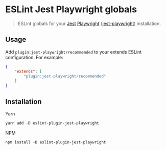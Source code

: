 # ESLint Jest Playwright globals

> ESLint globals for your [Jest](https://jestjs.io/) [Playwright](https://github.com/microsoft/playwright) ([jest-playwright](https://github.com/mmarkelov/jest-playwright/)) installation.

## Usage

Add `plugin:jest-playwright/recommended` to your extends ESLint configuration. For example:

```json
{
    "extends": [
        "plugin:jest-playwright/recommended"
    ]
}
```

## Installation

Yarn

```txt
yarn add -D eslint-plugin-jest-playwright
```

NPM

```txt
npm install -D eslint-plugin-jest-playwright
```
